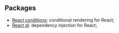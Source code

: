 ## Packages

- [React conditions](https://github.com/Anissoft/js-libs/tree/master/packages/react-conditions): conditional rendering for React;
- [React di](https://github.com/Anissoft/js-libs/tree/master/packages/react-di): dependency injection for React;
